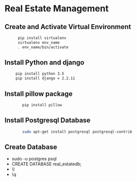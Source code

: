 # Real Estate Management

## Create and Activate Virtual Environment

```bash
      pip install virtualenv
      virtualenv env_name
      . env_name/bin/activate
```

## Install Python and django

```bash
     pip install python 3.5
     pip install django = 2.2.11
```

## Install pillow package

```bash
        pip install pillow
```

## Install Postgresql Database

```bash
        sudo apt-get install postgresql postgresql-contrib
```

## Create Database

* sudo -u postgres psql
* CREATE DATABASE real_estatedb;
* \l
* \q
```


